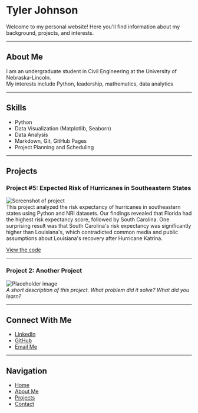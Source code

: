 # Tyler Johnson

Welcome to my personal website! Here you'll find information about my background, projects, and interests.

---

## About Me

I am an undergraduate student in Civil Engineering at the University of Nebraska-Lincoln.  
My interests include Python, leadership, mathematics, data analytics

---

## Skills

- Python  
- Data Visualization (Matplotlib, Seaborn)  
- Data Analysis  
- Markdown, Git, GitHub Pages
- Project Planning and Scheduling

---

## Projects

### Project #5: Expected Risk of Hurricanes in Southeastern States
![Screenshot of project](images/project1.png)  
This project analyzed the risk expectancy of hurricanes in southeastern states using Python and NRI datasets. Our findings revealed that Florida had the highest risk expectancy score, followed by South Carolina. One surprising result was that South Carolina's risk expectancy was significantly higher than Louisiana's, which contradicted common media and public assumptions about Louisiana's recovery after Hurricane Katrina.


[View the code](https://github.com/yourusername/project1)

---

### Project 2: Another Project
![Placeholder image](images/project2.jpg)  
*A short description of this project. What problem did it solve? What did you learn?*

---

## Connect With Me

- [LinkedIn](https://www.linkedin.com/in/yourprofile)  
- [GitHub](https://github.com/yourusername)  
- [Email Me](mailto:yourname@university.edu)

---

## Navigation

- [Home](index.md)  
- [About Me](about.md)  
- [Projects](projects.md)  
- [Contact](contact.md)
